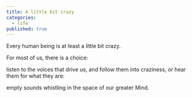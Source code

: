 ```yaml
---
title: A little bit crazy
categories:
  - life
published: true
---
```


Every human being
is at least
a little bit crazy.

For most of us,
there is a choice:

listen to the voices
that drive us,
and follow them
into craziness,
or hear them
for what they are:

empty sounds
whistling in the space
of our greater Mind.

